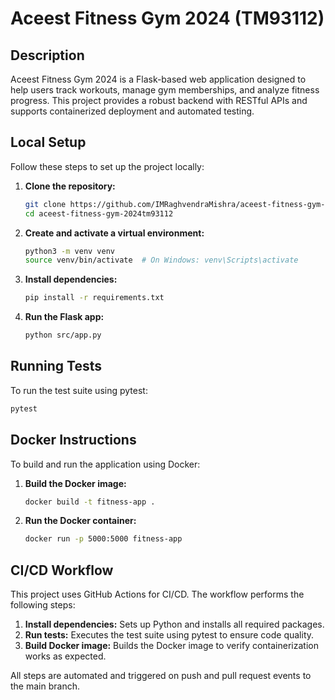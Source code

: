 # Aceest Fitness Gym 2024 (TM93112)

## Description
Aceest Fitness Gym 2024 is a Flask-based web application designed to help users track workouts, manage gym memberships, and analyze fitness progress. This project provides a robust backend with RESTful APIs and supports containerized deployment and automated testing.

## Local Setup
Follow these steps to set up the project locally:

1. **Clone the repository:**
   ```bash
   git clone https://github.com/IMRaghvendraMishra/aceest-fitness-gym-2024tm93112.git
   cd aceest-fitness-gym-2024tm93112
   ```
2. **Create and activate a virtual environment:**
   ```bash
   python3 -m venv venv
   source venv/bin/activate  # On Windows: venv\Scripts\activate
   ```
3. **Install dependencies:**
   ```bash
   pip install -r requirements.txt
   ```
4. **Run the Flask app:**
   ```bash
   python src/app.py
   ```

## Running Tests
To run the test suite using pytest:
```bash
pytest
```

## Docker Instructions
To build and run the application using Docker:

1. **Build the Docker image:**
   ```bash
   docker build -t fitness-app .
   ```
2. **Run the Docker container:**
   ```bash
   docker run -p 5000:5000 fitness-app
   ```

## CI/CD Workflow
This project uses GitHub Actions for CI/CD. The workflow performs the following steps:

1. **Install dependencies:** Sets up Python and installs all required packages.
2. **Run tests:** Executes the test suite using pytest to ensure code quality.
3. **Build Docker image:** Builds the Docker image to verify containerization works as expected.

All steps are automated and triggered on push and pull request events to the main branch.
